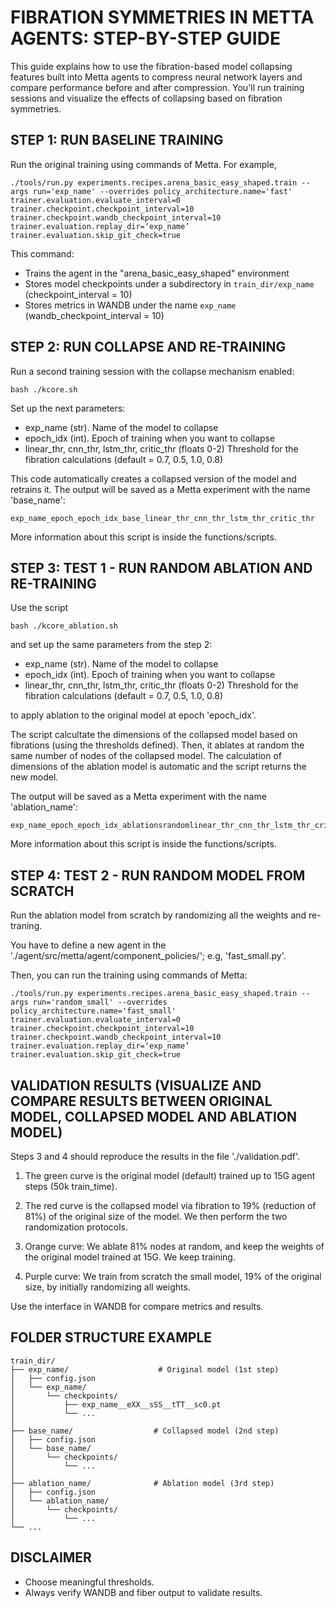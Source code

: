 FIBRATION SYMMETRIES IN METTA AGENTS: STEP-BY-STEP GUIDE
=================================================

This guide explains how to use the fibration-based model collapsing features 
built into Metta agents to compress neural network layers and compare performance 
before and after compression. You'll run training sessions and visualize 
the effects of collapsing based on fibration symmetries.

STEP 1: RUN BASELINE TRAINING
-----------------------------
Run the original training using commands of Metta. For example,

    ./tools/run.py experiments.recipes.arena_basic_easy_shaped.train --args run='exp_name' --overrides policy_architecture.name='fast' trainer.evaluation.evaluate_interval=0 trainer.checkpoint.checkpoint_interval=10 trainer.checkpoint.wandb_checkpoint_interval=10 trainer.evaluation.replay_dir=‘exp_name’ trainer.evaluation.skip_git_check=true

This command:
- Trains the agent in the "arena_basic_easy_shaped" environment
- Stores model checkpoints under a subdirectory in `train_dir/exp_name` (checkpoint_interval = 10)
- Stores metrics in WANDB under the name `exp_name` (wandb_checkpoint_interval = 10)


STEP 2: RUN COLLAPSE AND RE-TRAINING
------------------------------

Run a second training session with the collapse mechanism enabled:

    bash ./kcore.sh

Set up the next parameters:

- exp_name (str).                            Name of the model to collapse
- epoch_idx (int).                           Epoch of training when you want to collapse
- linear_thr, cnn_thr, 
  lstm_thr, critic_thr (floats 0-2)          Threshold for the fibration calculations
                                            (default = 0.7, 0.5, 1.0, 0.8)

This code automatically creates a collapsed version of the model and retrains it.
The output will be saved as a Metta experiment with the name 'base_name':

    exp_name_epoch_epoch_idx_base_linear_thr_cnn_thr_lstm_thr_critic_thr

More information about this script is inside the functions/scripts.

STEP 3: TEST 1 - RUN RANDOM ABLATION AND RE-TRAINING
------------------------------

Use the script 

    bash ./kcore_ablation.sh

and set up the same parameters from the step 2:

- exp_name (str).                            Name of the model to collapse
- epoch_idx (int).                           Epoch of training when you want to collapse
- linear_thr, cnn_thr, 
 lstm_thr, critic_thr (floats 0-2)          Threshold for the fibration calculations
                                            (default = 0.7, 0.5, 1.0, 0.8)

to apply ablation to the original model at epoch 'epoch_idx'.

The script calcultate the dimensions of the collapsed model based on fibrations (using the thresholds defined). 
Then, it ablates at random the same number of nodes of the collapsed model.
The calculation of dimensions of the ablation model is automatic and the script returns the new model.

The output will be saved as a Metta experiment with the name 'ablation_name':

    exp_name_epoch_epoch_idx_ablationsrandomlinear_thr_cnn_thr_lstm_thr_critic_thr

More information about this script is inside the functions/scripts.

STEP 4: TEST 2 - RUN RANDOM MODEL FROM SCRATCH
------------------------------

Run the ablation model from scratch by randomizing all the weights and re-traning.

You have to define a new agent in the  './agent/src/metta/agent/component_policies/'; e.g, 'fast_small.py'.

Then, you can run the training using commands of Metta:

    ./tools/run.py experiments.recipes.arena_basic_easy_shaped.train --args run='random_small' --overrides policy_architecture.name='fast_small' trainer.evaluation.evaluate_interval=0 trainer.checkpoint.checkpoint_interval=10 trainer.checkpoint.wandb_checkpoint_interval=10 trainer.evaluation.replay_dir=‘exp_name’ trainer.evaluation.skip_git_check=true


VALIDATION RESULTS (VISUALIZE AND COMPARE RESULTS BETWEEN ORIGINAL MODEL, COLLAPSED MODEL AND ABLATION MODEL)
------------------------------

Steps 3 and 4 should reproduce the results in the file './validation.pdf'.

1. The green curve is the original model (default) trained up to 15G agent steps (50k train_time).

2. The red curve is the collapsed model via fibration to 19% (reduction of 81%) of the original size of the model. 
We then perform the two randomization protocols. 

3. Orange curve: We ablate 81% nodes at random, and keep the weights of the original 
model trained at 15G. We keep training. 

4. Purple curve: We train from scratch the small model, 19% of the original size, by initially randomizing all weights.


Use the interface in WANDB for compare metrics and results. 


FOLDER STRUCTURE EXAMPLE
-------------------------

    train_dir/
    ├── exp_name/                    # Original model (1st step)
    │   ├── config.json             
    │   └── exp_name/
    │       └── checkpoints/        
    │           ├── exp_name__eXX__sSS__tTT__sc0.pt
    │           └── ...
    │
    ├── base_name/                  # Collapsed model (2nd step)
    │   ├── config.json
    │   └── base_name/
    │       └── checkpoints/
    │           └── ...
    │
    ├── ablation_name/              # Ablation model (3rd step)
    │   ├── config.json
    │   └── ablation_name/
    │       └── checkpoints/
    │           └── ...
    └── ...


DISCLAIMER
----------
- Choose meaningful thresholds.
- Always verify WANDB and fiber output to validate results.
